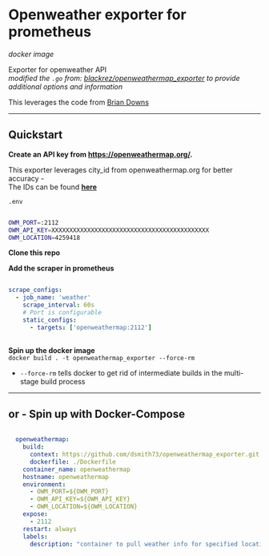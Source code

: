 # Openweather exporter for prometheus  
_docker image_  


Exporter for openweather API  
_modified the `.go` from: [blackrez/openweathermap_exporter](https://github.com/blackrez/openweathermap_exporter) to provide additional options and information_  

This leverages the code from [Brian Downs](https://github.com/briandowns/openweathermap)  

---

## Quickstart  

**Create an API key from https://openweathermap.org/.**  

This exporter leverages city_id from openweathermap.org for better accuracy -  
The IDs can be found **[here](http://bulk.openweathermap.org/sample/)**  

`.env`
```sh

OWM_PORT=:2112
OWM_API_KEY=XXXXXXXXXXXXXXXXXXXXXXXXXXXXXXXXXXXXXXXXXXXX
OWM_LOCATION=4259418

```

**Clone this repo**  

**Add the scraper in prometheus**  

```yml

scrape_configs:
  - job_name: 'weather'
    scrape_interval: 60s
    # Port is configurable
    static_configs:
      - targets: ['openweathermap:2112']
      
```

**Spin up the docker image**  
`docker build . -t openweathermap_exporter --force-rm`  
  * `--force-rm` tells docker to get rid of intermediate builds in the multi-stage build process  

---

## or - Spin up with Docker-Compose

```yml

  openweathermap:
    build:
      context: https://github.com/dsmith73/openweathermap_exporter.git
      dockerfile: ./Dockerfile
    container_name: openweathermap
    hostname: openweathermap
    environment:   
      - OWM_PORT=${OWM_PORT}
      - OWM_API_KEY=${OWM_API_KEY}
      - OWM_LOCATION=${OWM_LOCATION}
    expose:
      - 2112
    restart: always
    labels:
      description: "container to pull weather info for specified locations"
      
```

